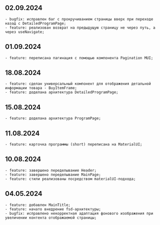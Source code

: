 ## 02.09.2024
    - bugfix: исправлен баг с прокручиванием страницы вверх при переходе назад с DetailedProgramPage;
    - feature: реализован возврат на предыдущую страницу не через путь, а через useNavigate;

## 01.09.2024
    - feature: переписана пагинация с помощью компонента Pagination MUI;

## 18.08.2024
    - feature: сделан универсальный компонент для отображения детальной информации товара - BuyItemFrame;
    - feature: доделана архитектура DetailedProgramPage;

## 15.08.2024
    - feature: доделана архитектура ProgramPage;

## 11.08.2024
    - feature: карточка программы (short) переписана на MaterialUI;

## 10.08.2024

    - feature: завершено переделывание Header;
    - feature: завершено переделывание MainPage;
    - feature: стили реализованы посредством materialUI-подхода;

## 04.05.2024

    - feature: добавлен MainTitle;
    - feature: начато внедрение fsd-архитектуры;
    - bugfix: исправлено некорректная адаптация фонового изображения при увеличении контента отображаемой страницы;

